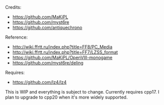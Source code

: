 Credits:
 - https://github.com/MaKiPL
 - https://github.com/myst6re
 - https://github.com/antiquechrono

Reference:
 - http://wiki.ffrtt.ru/index.php?title=FF8/PC_Media
 - http://wiki.ffrtt.ru/index.php?title=FF7/LZSS_format
 - https://github.com/MaKiPL/OpenVIII-monogame
 - https://github.com/myst6re/deling
 
Requires:
 - https://github.com/lz4/lz4

This is WIP and everything is subject to change. Currently requires cpp17. I plan to upgrade to cpp20 when it's more widely supported.
